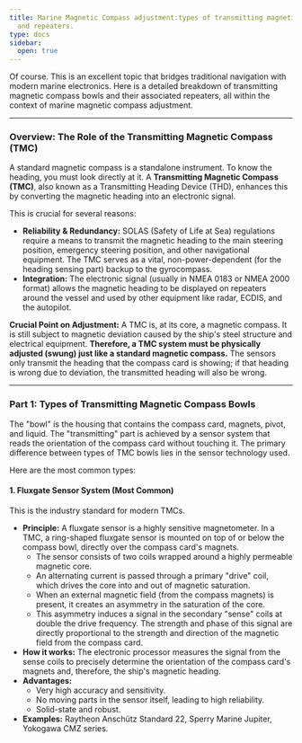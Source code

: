 ```yaml
---
title: Marine Magnetic Compass adjustment:types of transmitting magnetic compass bowls
  and repeaters.
type: docs
sidebar:
  open: true
---
```


Of course. This is an excellent topic that bridges traditional navigation with modern marine electronics. Here is a detailed breakdown of transmitting magnetic compass bowls and their associated repeaters, all within the context of marine magnetic compass adjustment.

---

### **Overview: The Role of the Transmitting Magnetic Compass (TMC)**

A standard magnetic compass is a standalone instrument. To know the heading, you must look directly at it. A **Transmitting Magnetic Compass (TMC)**, also known as a Transmitting Heading Device (THD), enhances this by converting the magnetic heading into an electronic signal.

This is crucial for several reasons:
*   **Reliability & Redundancy:** SOLAS (Safety of Life at Sea) regulations require a means to transmit the magnetic heading to the main steering position, emergency steering position, and other navigational equipment. The TMC serves as a vital, non-power-dependent (for the heading sensing part) backup to the gyrocompass.
*   **Integration:** The electronic signal (usually in NMEA 0183 or NMEA 2000 format) allows the magnetic heading to be displayed on repeaters around the vessel and used by other equipment like radar, ECDIS, and the autopilot.

**Crucial Point on Adjustment:** A TMC is, at its core, a magnetic compass. It is still subject to magnetic deviation caused by the ship's steel structure and electrical equipment. **Therefore, a TMC system must be physically adjusted (swung) just like a standard magnetic compass.** The sensors only transmit the heading that the compass card is showing; if that heading is wrong due to deviation, the transmitted heading will also be wrong.

---

### **Part 1: Types of Transmitting Magnetic Compass Bowls**

The "bowl" is the housing that contains the compass card, magnets, pivot, and liquid. The "transmitting" part is achieved by a sensor system that reads the orientation of the compass card without touching it. The primary difference between types of TMC bowls lies in the sensor technology used.

Here are the most common types:

#### 1. Fluxgate Sensor System (Most Common)

This is the industry standard for modern TMCs.

*   **Principle:** A fluxgate sensor is a highly sensitive magnetometer. In a TMC, a ring-shaped fluxgate sensor is mounted on top of or below the compass bowl, directly over the compass card's magnets.
    *   The sensor consists of two coils wrapped around a highly permeable magnetic core.
    *   An alternating current is passed through a primary "drive" coil, which drives the core into and out of magnetic saturation.
    *   When an external magnetic field (from the compass magnets) is present, it creates an asymmetry in the saturation of the core.
    *   This asymmetry induces a signal in the secondary "sense" coils at double the drive frequency. The strength and phase of this signal are directly proportional to the strength and direction of the magnetic field from the compass card.
*   **How it works:** The electronic processor measures the signal from the sense coils to precisely determine the orientation of the compass card's magnets and, therefore, the ship's magnetic heading.
*   **Advantages:**
    *   Very high accuracy and sensitivity.
    *   No moving parts in the sensor itself, leading to high reliability.
    *   Solid-state and robust.
*   **Examples:** Raytheon Anschütz Standard 22, Sperry Marine Jupiter, Yokogawa CMZ series.

